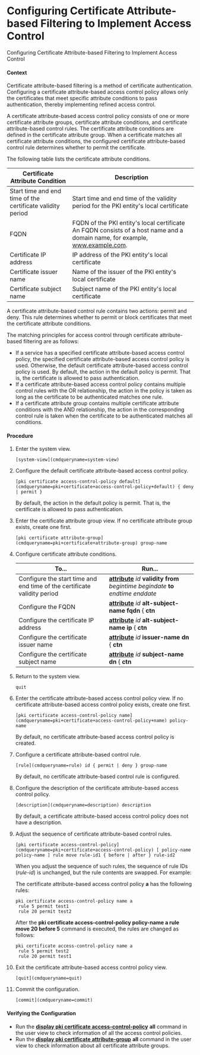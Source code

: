 Configuring Certificate Attribute-based Filtering to Implement Access Control
=============================================================================

Configuring Certificate Attribute-based Filtering to Implement Access Control

#### Context

Certificate attribute-based filtering is a method of certificate authentication. Configuring a certificate attribute-based access control policy allows only the certificates that meet specific attribute conditions to pass authentication, thereby implementing refined access control.

A certificate attribute-based access control policy consists of one or more certificate attribute groups, certificate attribute conditions, and certificate attribute-based control rules. The certificate attribute conditions are defined in the certificate attribute group. When a certificate matches all certificate attribute conditions, the configured certificate attribute-based control rule determines whether to permit the certificate.

The following table lists the certificate attribute conditions.

| Certificate Attribute Condition | Description |
| --- | --- |
| Start time and end time of the certificate validity period | Start time and end time of the validity period for the PKI entity's local certificate |
| FQDN | FQDN of the PKI entity's local certificate  An FQDN consists of a host name and a domain name, for example, www.example.com. |
| Certificate IP address | IP address of the PKI entity's local certificate |
| Certificate issuer name | Name of the issuer of the PKI entity's local certificate |
| Certificate subject name | Subject name of the PKI entity's local certificate |

A certificate attribute-based control rule contains two actions: permit and deny. This rule determines whether to permit or block certificates that meet the certificate attribute conditions.

The matching principles for access control through certificate attribute-based filtering are as follows:

* If a service has a specified certificate attribute-based access control policy, the specified certificate attribute-based access control policy is used. Otherwise, the default certificate attribute-based access control policy is used. By default, the action in the default policy is permit. That is, the certificate is allowed to pass authentication.
* If a certificate attribute-based access control policy contains multiple control rules with the OR relationship, the action in the policy is taken as long as the certificate to be authenticated matches one rule.
* If a certificate attribute group contains multiple certificate attribute conditions with the AND relationship, the action in the corresponding control rule is taken when the certificate to be authenticated matches all conditions.

#### Procedure

1. Enter the system view.
   
   
   ```
   [system-view](cmdqueryname=system-view)
   ```
2. Configure the default certificate attribute-based access control policy.
   
   
   ```
   [pki certificate access-control-policy default](cmdqueryname=pki+certificate+access-control-policy+default) { deny | permit }
   ```
   
   
   
   By default, the action in the default policy is permit. That is, the certificate is allowed to pass authentication.
3. Enter the certificate attribute group view. If no certificate attribute group exists, create one first.
   
   
   ```
   [pki certificate attribute-group](cmdqueryname=pki+certificate+attribute-group) group-name
   ```
4. Configure certificate attribute conditions.
   
   
   
   | To... | Run... |
   | --- | --- |
   | Configure the start time and end time of the certificate validity period | [**attribute**](cmdqueryname=attribute) *id* **validity from** *begintime begindate*  **to** *endtime enddate* |
   | Configure the FQDN | [**attribute**](cmdqueryname=attribute) *id* **alt-subject-name** **fqdn** { **ctn** | **equ** | **nctn** | **nequ** } *attribute-value* |
   | Configure the certificate IP address | [**attribute**](cmdqueryname=attribute) *id* **alt-subject-name** **ip** { **ctn** | **equ** | **nctn** | **nequ** } *ip-address* |
   | Configure the certificate issuer name | [**attribute**](cmdqueryname=attribute) *id* **issuer-name** **dn** { **ctn** | **equ** | **nctn** | **nequ** } *attribute-value* |
   | Configure the certificate subject name | [**attribute**](cmdqueryname=attribute) *id* **subject-name** **dn** { **ctn** | **equ** | **nctn** | **nequ** } *attribute-value* |
5. Return to the system view.
   
   
   ```
   quit
   ```
6. Enter the certificate attribute-based access control policy view. If no certificate attribute-based access control policy exists, create one first.
   
   
   ```
   [pki certificate access-control-policy name](cmdqueryname=pki+certificate+access-control-policy+name) policy-name
   ```
   
   
   
   By default, no certificate attribute-based access control policy is created.
7. Configure a certificate attribute-based control rule.
   
   
   ```
   [rule](cmdqueryname=rule) id { permit | deny } group-name
   ```
   
   
   
   By default, no certificate attribute-based control rule is configured.
8. Configure the description of the certificate attribute-based access control policy.
   
   
   ```
   [description](cmdqueryname=description) description
   ```
   
   
   
   By default, a certificate attribute-based access control policy does not have a description.
9. Adjust the sequence of certificate attribute-based control rules.
   
   
   ```
   [pki certificate access-control-policy](cmdqueryname=pki+certificate+access-control-policy) [ policy-name policy-name ] rule move rule-id1 { before | after } rule-id2
   ```
   
   
   
   When you adjust the sequence of such rules, the sequence of rule IDs (*rule-id*) is unchanged, but the rule contents are swapped. For example:
   
   The certificate attribute-based access control policy **a** has the following rules:
   
   ```
   pki certificate access-control-policy name a
    rule 5 permit test1
    rule 20 permit test2
   ```
   
   After the **pki certificate access-control-policy policy-name a rule move 20 before 5** command is executed, the rules are changed as follows:
   
   ```
   pki certificate access-control-policy name a
    rule 5 permit test2
    rule 20 permit test1
   ```
10. Exit the certificate attribute-based access control policy view.
    
    
    ```
    [quit](cmdqueryname=quit)
    ```
11. Commit the configuration.
    
    
    ```
    [commit](cmdqueryname=commit)
    ```

#### Verifying the Configuration

* Run the [**display pki certificate access-control-policy**](cmdqueryname=display+pki+certificate+access-control-policy) **all** command in the user view to check information of all the access control policies.
* Run the [**display pki certificate attribute-group**](cmdqueryname=display+pki+certificate+attribute-group) **all** command in the user view to check information about all certificate attribute groups.